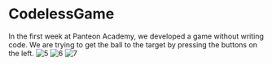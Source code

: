 # CodelessGame
In the first week at Panteon Academy, we developed a game without writing code. We are trying to get the ball to the target by pressing the buttons on the left.
![5](https://user-images.githubusercontent.com/43826767/198591524-e330376c-013d-42f9-b7fc-a323aa5cad29.PNG)
![6](https://user-images.githubusercontent.com/43826767/198591595-91809b7c-c24a-4477-a62b-dcc3098de75c.PNG)
![7](https://user-images.githubusercontent.com/43826767/198595750-9a82694b-564f-41ae-8198-bea85f0f2fa3.PNG)
